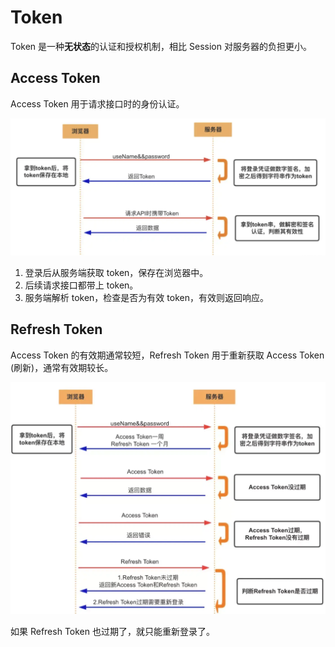 # Token

Token 是一种**无状态**的认证和授权机制，相比 Session 对服务器的负担更小。

## Access Token

Access Token 用于请求接口时的身份认证。

![](assets/token.png)

1. 登录后从服务端获取 token，保存在浏览器中。
2. 后续请求接口都带上 token。
3. 服务端解析 token，检查是否为有效 token，有效则返回响应。

## Refresh Token

Access Token 的有效期通常较短，Refresh Token 用于重新获取 Access Token (刷新)，通常有效期较长。

![](assets/refresh-token.png)

如果 Refresh Token 也过期了，就只能重新登录了。
